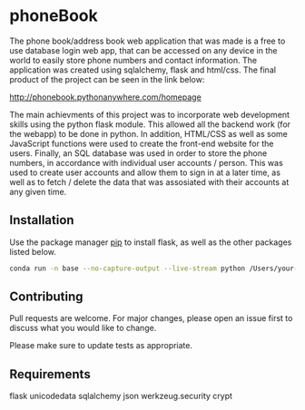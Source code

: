 # phoneBook

The phone book/address book  web application that was made is a free to use database login web app, that can be accessed on any device in the world to easily store phone numbers and contact information. The application was created using sqlalchemy, flask and html/css. The final product of the project can be seen in the link below:

http://phonebook.pythonanywhere.com/homepage

The main achievments of this project was to incorporate web development skills using the python flask module. This allowed all the backend work (for the webapp) to be done in python. In addition, HTML/CSS as well as some JavaScript functions were used to create the front-end website for the users. Finally, an SQL database was used in order to store the phone numbers, in accordance with individual user accounts / person. This was used to create user accounts and allow them to sign in at a later time, as well as to fetch / delete the data that was assosiated with their accounts at any given time. 

## Installation

Use the package manager [pip](https://pip.pypa.io/en/stable/) to install flask, as well as the other packages listed below.

```bash
conda run -n base --no-capture-output --live-stream python /Users/your-directory-goes-here/phoneBook/main.py
```

## Contributing
Pull requests are welcome. For major changes, please open an issue first to discuss what you would like to change.

Please make sure to update tests as appropriate.

## Requirements
flask
unicodedata
sqlalchemy
json
werkzeug.security
crypt
